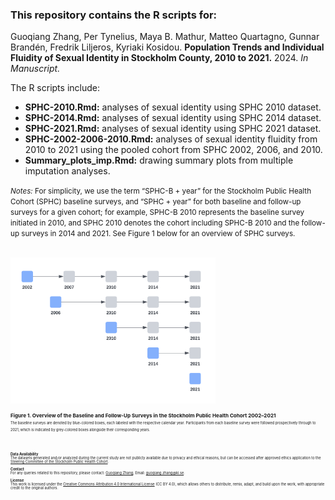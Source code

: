 ### This repository contains the R scripts for:

Guoqiang Zhang, Per Tynelius, Maya B. Mathur, Matteo Quartagno, Gunnar Brandén, Fredrik Liljeros, Kyriaki Kosidou. **Population Trends and Individual Fluidity of Sexual Identity in Stockholm County, 2010 to 2021.** 2024. _In Manuscript._

The R scripts include:
* **SPHC-2010.Rmd:** analyses of sexual identity using SPHC 2010 dataset.
* **SPHC-2014.Rmd:** analyses of sexual identity using SPHC 2014 dataset.
* **SPHC-2021.Rmd:** analyses of sexual identity using SPHC 2021 dataset.
* **SPHC-2002-2006-2010.Rmd:** analyses of sexual identity fluidity from 2010 to 2021 using the pooled cohort from SPHC 2002, 2006, and 2010.
* **Summary_plots_imp.Rmd:** drawing summary plots from multiple imputation analyses.

<small>_Notes:_ For simplicity, we use the term “SPHC-B + year” for the Stockholm Public Health Cohort (SPHC) baseline surveys, and “SPHC + year” for both baseline and follow-up surveys for a given cohort; for example, SPHC-B 2010 represents the baseline survey initiated in 2010, and SPHC 2010 denotes the cohort including SPHC-B 2010 and the follow-up surveys in 2014 and 2021. See Figure 1 below for an overview of SPHC surveys.<small>

<br>

<img src="images/SPHC_overview.png" width="65%" height="auto">

<small>**Figure 1. Overview of the Baseline and Follow-Up Surveys in the Stockholm Public Health Cohort 2002–2021**<br><small>
<small>The baseline surveys are denoted by blue-colored boxes, each labeled with the respective calendar year. Participants from each baseline survey were followed prospectively through to 2021, which is indicated by grey-colored boxes alongside their corresponding years.<small>

<br>

**Data Availability**<br>
The datasets generated and/or analyzed during the current study are not publicly available due to privacy and ethical reasons, but can be accessed after approved ethics application to the [Steering Committee of the Stockholm Public Health Cohort](https://www.ces.regionstockholm.se/projekt-och-uppdrag/halsa-stockholm/SPHC-data/).

**Contact**<br>
For any queries related to this repository, please contact: [Guoqiang Zhang](https://ki.se/en/people/guoqiang-zhang), Email: guoqiang.zhang@ki.se.

**License**<br>
This work is licensed under the [Creative Commons Attribution 4.0 International License](https://creativecommons.org/licenses/by/4.0/) (CC BY 4.0), which allows others to distribute, remix, adapt, and build upon the work, with appropriate credit to the original authors.

